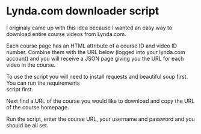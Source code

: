 # Lynda.com downloader script
I originaly came up with this idea because I wanted an easy way to download 
entire course videos from Lynda.com.

Each course page has an HTML attribute of a course ID and video ID number. 
Combine them with the URL below (logged into your lynda.com account) and you will 
receive a JSON page giving you the URL for each video in the course.

To use the script you will need to install requests and beautiful soup first. You can run the requirements  
script first.

Next find a URL of the course you would like to download and copy the URL
of the course homepage. 

Run the script, enter the course URL, your username and password and you should be all set.
